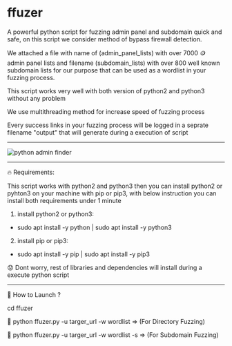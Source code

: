 # ffuzer
A powerful python script for fuzzing admin panel and subdomain quick and safe, on this script we consider method of bypass firewall detection.

We attached a file with name of (admin_panel_lists) with over 7000 🪙 admin panel lists and filename (subdomain_lists) with over 800 well known subdomain lists for our purpose that can be used as a wordlist in your fuzzing process.

This script works very well with both version of python2 and python3 without any problem

We use multithreading method for increase speed of fuzzing process

Every success links in your fuzzing process will be logged in a seprate filename "output" that will generate during a execution of script

-------------------------------

<img src="https://github.com/p3ym4nmhp/python-admin-finder/assets/161972215/3622a097-e8b6-42b5-a688-31115fa387e8" alt="python admin finder">

-------------------------------

🔥 Requirements:

This script works with python2 and python3 then you can install python2 or pyhton3 on your machine with pip or pip3, with below instruction you can install both requirements under 1 minute

1. install python2 or python3:

 - sudo apt install -y python | sudo apt install -y python3

2. install pip or pip3:

 - sudo apt install -y pip | sudo apt install -y pip3

😟 Dont worry, rest of libraries and dependencies will install during a execute python script

----------------------------

📌 How to Launch ?

 cd ffuzer
 
 🥇 python ffuzer.py -u targer_url -w wordlist      =>   (For Directory Fuzzing)
 
 🥈 python ffuzer.py -u targer_url -w wordlist -s   =>   (For Subdomain Fuzzing)

